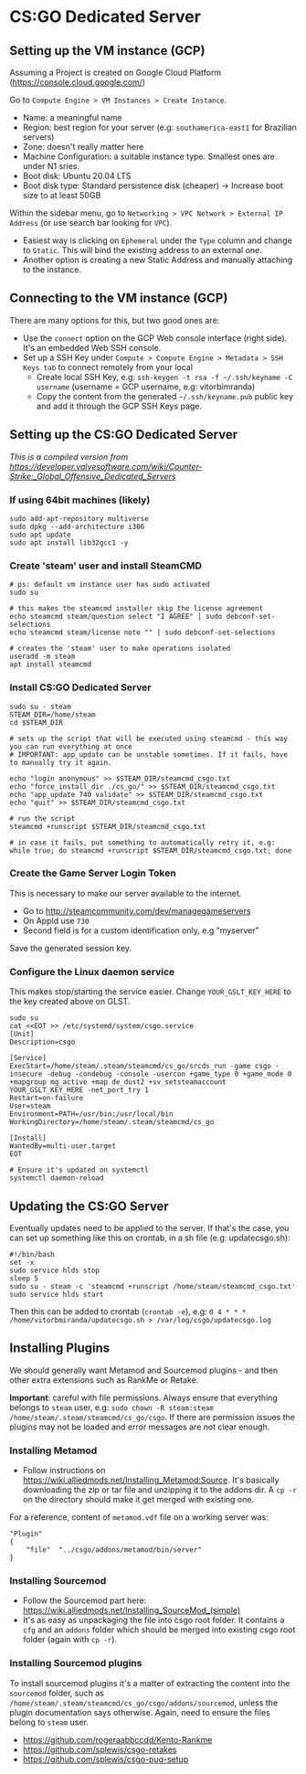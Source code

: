 # CS:GO Dedicated Server

## Setting up the VM instance (GCP)

Assuming a Project is created on Google Cloud Platform (https://console.cloud.google.com/)

Go to `Compute Engine > VM Instances > Create Instance`.

* Name: a meaningful name
* Region: best region for your server (e.g: `southamerica-east1` for Brazilian servers)
* Zone: doesn't really matter here
* Machine Configuration: a suitable instance type. Smallest ones are under N1 sries.
* Boot disk: Ubuntu 20.04 LTS
* Boot disk type: Standard persistence disk (cheaper) -> Increase boot size to at least 50GB

Within the sidebar menu, go to `Networking > VPC Network > External IP Address` (or use search bar looking for `VPC`).

* Easiest way is clicking on `Ephemeral` under the `Type` column and change to `Static`. This will bind the existing address to an external one.
* Another option is creating a new Static Address and manually attaching to the instance.


## Connecting to the VM instance (GCP)

There are many options for this, but two good ones are:
* Use the `connect` option on the GCP Web console interface (right side). It's an embedded Web SSH console.
* Set up a SSH Key under `Compute > Compute Engine > Metadata > SSH Keys tab` to connect remotely from your local
    * Create local SSH Key, e.g: `ssh-keygen -t rsa -f ~/.ssh/keyname -C username` (username = GCP username, e.g: vitorbimranda)
    * Copy the content from the generated `~/.ssh/keyname.pub` public key and add it through the GCP SSH Keys page.


## Setting up the CS:GO Dedicated Server 

*This is a compiled version from https://developer.valvesoftware.com/wiki/Counter-Strike:_Global_Offensive_Dedicated_Servers*

### If using 64bit machines (likely)

```
sudo add-apt-repository multiverse
sudo dpkg --add-architecture i386
sudo apt update
sudo apt install lib32gcc1 -y
```

### Create 'steam' user and install SteamCMD

```
# ps: default vm instance user has sudo activated
sudo su

# this makes the steamcmd installer skip the license agreement
echo steamcmd steam/question select "I AGREE" | sudo debconf-set-selections
echo steamcmd steam/license note "" | sudo debconf-set-selections

# creates the 'steam' user to make operations isolated
useradd -m steam
apt install steamcmd
```

### Install CS:GO Dedicated Server


```
sudo su - steam
STEAM_DIR=/home/steam
cd $STEAM_DIR

# sets up the script that will be executed using steamcmd - this way you can run everything at once
# IMPORTANT: app_update can be unstable sometimes. If it fails, have to manually try it again.

echo "login anonymous" >> $STEAM_DIR/steamcmd_csgo.txt
echo "force_install_dir ./cs_go/" >> $STEAM_DIR/steamcmd_csgo.txt
echo "app_update 740 validate" >> $STEAM_DIR/steamcmd_csgo.txt
echo "quit" >> $STEAM_DIR/steamcmd_csgo.txt

# run the script
steamcmd +runscript $STEAM_DIR/steamcmd_csgo.txt

# in case it fails, put something to automatically retry it, e.g:
while true; do steamcmd +runscript $STEAM_DIR/steamcmd_csgo.txt; done

```

### Create the Game Server Login Token
This is necessary to make our server available to the internet. 

- Go to http://steamcommunity.com/dev/managegameservers
- On AppId use `730`
- Second field is for a custom identification only, e.g "myserver"

Save the generated session key.

### Configure the Linux daemon service

This makes stop/starting the service easier. Change `YOUR_GSLT_KEY_HERE` to the key created above on GLST.

```
sudo su
cat <<EOT >> /etc/systemd/system/csgo.service
[Unit]
Description=csgo

[Service]
ExecStart=/home/steam/.steam/steamcmd/cs_go/srcds_run -game csgo -insecure -debug -condebug -console -usercon +game_type 0 +game_mode 0 +mapgroup mg_active +map de_dust2 +sv_setsteamaccount YOUR_GSLT_KEY_HERE -net_port_try 1
Restart=on-failure
User=steam
Environment=PATH=/usr/bin:/usr/local/bin
WorkingDirectory=/home/steam/.steam/steamcmd/cs_go

[Install]
WantedBy=multi-user.target
EOT

# Ensure it's updated on systemctl
systemctl daemon-reload
```

## Updating the CS:GO Server

Eventually updates need to be applied to the server. If that's the case, you can set up something like this on crontab, in a sh file (e.g: updatecsgo.sh):

```
#!/bin/bash
set -x
sudo service hlds stop
sleep 5
sudo su - steam -c 'steamcmd +runscript /home/steam/steamcmd_csgo.txt'
sudo service hlds start
```

Then this can be added to crontab (`crontab -e`), e.g: `0 4 * * * /home/vitorbmiranda/updatecsgo.sh > /var/log/csgo/updatecsgo.log`

## Installing Plugins

We should generally want Metamod and Sourcemod plugins - and then other extra extensions such as RankMe or Retake.

**Important**: careful with file permissions. Always ensure that everything belongs to `steam` user, e.g: `sudo chown -R steam:steam /home/steam/.steam/steamcmd/cs_go/csgo`. If there are permission issues the plugins may not be loaded and error messages are not clear enough.

### Installing Metamod

* Follow instructions on https://wiki.alliedmods.net/Installing_Metamod:Source. It's basically downloading the zip or tar file and unzipping it to the addons dir. A `cp -r` on the directory should make it get merged with existing one. 

For a reference, content of `metamod.vdf` file on a working server was:

```
"Plugin"
{
	"file"	"../csgo/addons/metamod/bin/server"
}
```

### Installing Sourcemod

* Follow the Sourcemod part here: https://wiki.alliedmods.net/Installing_SourceMod_(simple)
* It's as easy as unpackaging the file into csgo root folder. It contains a `cfg` and an `addons` folder which should be merged into existing csgo root folder (again with `cp -r`). 

### Installing Sourcemod plugins

To install sourcemod plugins it's a matter of extracting the content into the `sourcemod` folder, such as `/home/steam/.steam/steamcmd/cs_go/csgo/addons/sourcemod`, unless the plugin documentation says otherwise. Again, need to ensure the files belong to `steam` user.

* https://github.com/rogeraabbccdd/Kento-Rankme
* https://github.com/splewis/csgo-retakes
* https://github.com/splewis/csgo-pug-setup
